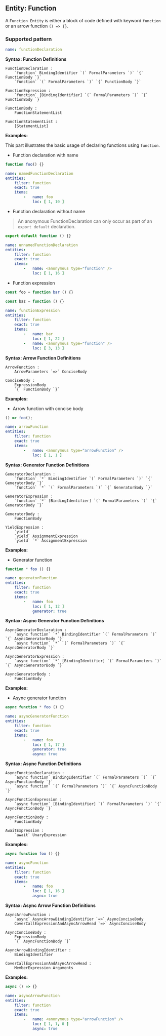 ## Entity: Function

A `Function Entity` is either a block of code defined with keyword `function` or an arrow function `() => {}`.

### Supported pattern

```yaml
name: functionDeclaration
```

**Syntax: Function Definitions**

```text
FunctionDeclaration :
    `function` BindingIdentifier `(` FormalParameters `)` `{` FunctionBody `}`
    `function` `(` FormalParameters `)` `{` FunctionBody `}`

FunctionExpression :
    `function` [BindingIdentifier] `(` FormalParameters `)` `{` FunctionBody `}`

FunctionBody :
    FunctionStatementList

FunctionStatementList :
    [StatementList]
```

**Examples:**

This part illustrates the basic usage of declaring functions using `function`.

* Function declaration with name

```js
function foo() {}
```

```yaml
name: namedFunctionDeclaration
entities:
    filter: function
    exact: true
    items:
        -   name: foo
            loc: [ 1, 10 ]
```

* Function declaration without name

> An anonymous FunctionDeclaration can only occur as part of an `export default` declaration.

```js
export default function () {}
```

```yaml
name: unnamedFunctionDeclaration
entities:
    filter: function
    exact: true
    items:
        -   name: <anonymous type="function" />
            loc: [ 1, 16 ]
```

* Function expression

```js
const foo = function bar () {}

const baz = function () {}
```

```yaml
name: functionExpression
entities:
    filter: function
    exact: true
    items:
        -   name: bar
            loc: [ 1, 22 ]
        -   name: <anonymous type="function" />
            loc: [ 3, 13 ]
```

**Syntax: Arrow Function Definitions**

```text
ArrowFunction :
    ArrowParameters `=>` ConciseBody

ConciseBody :
    ExpressionBody
    `{` FunctionBody `}`
```

**Examples:**

* Arrow function with concise body

```js
() => foo();
```

```yaml
name: arrowFunction
entities:
    filter: function
    exact: true
    items:
        -   name: <anonymous type="arrowFunction" />
            loc: [ 1, 1 ]
```

**Syntax: Generator Function Definitions**

```text
GeneratorDeclaration :
    `function` `*` BindingIdentifier `(` FormalParameters `)` `{` GeneratorBody `}`
    `function` `*` `(` FormalParameters `)` `{` GeneratorBody `}`

GeneratorExpression :
    `function` `*` [BindingIdentifier] `(` FormalParameters `)` `{` GeneratorBody `}`

GeneratorBody :
    FunctionBody

YieldExpression :
    `yield`
    `yield` AssignmentExpression
    `yield` `*` AssignmentExpression
```

**Examples:**

* Generator function

```js
function * foo () {}
```

```yaml
name: generatorFunction
entities:
    filter: function
    exact: true
    items:
        -   name: foo
            loc: [ 1, 12 ]
            generator: true
```

**Syntax: Async Generator Function Definitions**

```text
AsyncGeneratorDeclaration :
    `async function` `*` BindingIdentifier `(` FormalParameters `)` `{` AsyncGeneratorBody `}`
    `async function` `*` `(` FormalParameters `)` `{` AsyncGeneratorBody `}`

AsyncGeneratorExpression :
    `async function` `*` [BindingIdentifier] `(` FormalParameters `)` `{` AsyncGeneratorBody `}`

AsyncGeneratorBody :
    FunctionBody
```

**Examples:**

* Async generator function

```js
async function * foo () {}
```

```yaml
name: asyncGeneratorFunction
entities:
    filter: function
    exact: true
    items:
        -   name: foo
            loc: [ 1, 17 ]
            generator: true
            async: true
```

**Syntax: Async Function Definitions**

```text
AsyncFunctionDeclaration :
    `async function` BindingIdentifier `(` FormalParameters `)` `{` AsyncFunctionBody `}`
    `async function` `(` FormalParameters `)` `{` AsyncFunctionBody `}`

AsyncFunctionExpression :
    `async function` [BindingIdentifier] `(` FormalParameters `)` `{` AsyncFunctionBody `}`

AsyncFunctionBody :
    FunctionBody

AwaitExpression :
    `await` UnaryExpression
```

**Examples:**

```js
async function foo () {}
```

```yaml
name: asyncFunction
entities:
    filter: function
    exact: true
    items:
        -   name: foo
            loc: [ 1, 16 ]
            async: true
```

**Syntax: Async Arrow Function Definitions**

```text
AsyncArrowFunction :
    `async` AsyncArrowBindingIdentifier `=>` AsyncConciseBody
    CoverCallExpressionAndAsyncArrowHead `=>` AsyncConciseBody

AsyncConciseBody :
    ExpressionBody
    `{` AsyncFunctionBody `}`

AsyncArrowBindingIdentifier :
    BindingIdentifier

CoverCallExpressionAndAsyncArrowHead :
    MemberExpression Arguments
```

**Examples:**

```js
async () => {}
```

```yaml
name: asyncArrowFunction
entities:
    filter: function
    exact: true
    items:
        -   name: <anonymous type="arrowFunction" />
            loc: [ 1, 1, 0 ]
            async: true
```
